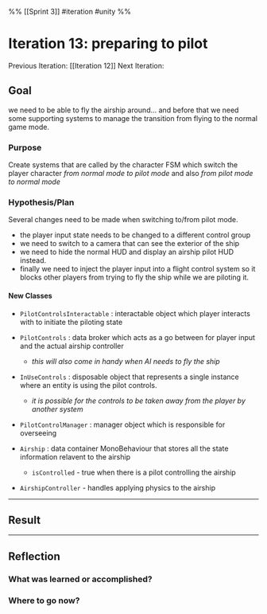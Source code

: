 %%
[[Sprint 3]] #iteration #unity
%%
# Iteration 13:  preparing to pilot 
Previous Iteration: [[Iteration 12]]
Next Iteration: 


## Goal
we need to be able to fly the airship around... and before that we need some supporting systems to manage the transition from flying to the normal game mode.

### Purpose
Create systems that are called by the character FSM which switch the player character *from normal mode to pilot mode* and also *from pilot mode to normal mode*

### Hypothesis/Plan

Several changes need to be made when switching to/from pilot mode.  
- the player input state needs to be changed to a different control group
- we need to switch to a camera that can see the exterior of the ship
- we need to hide the normal HUD and display an airship pilot HUD instead.
- finally we need to inject the player input into a flight control system so it blocks other players from trying to fly the ship while we are piloting it.

#### New Classes
- `PilotControlsInteractable` : interactable object which player interacts with to initiate the piloting state
- `PilotControls` :  data broker which acts as a go between for player input and the actual airship controller
	- *this will also come in handy when AI needs to fly the ship*
- `InUseControls` : disposable object that represents a single instance where an entity is using the pilot controls. 
	-  *it is possible for the controls to be taken away from the player by another system*
- `PilotControlManager` : manager object which is responsible for overseeing 
- `Airship` : data container MonoBehaviour that stores all the state information relavent to the airship
	- `isControlled` - true when there is a pilot controlling the airship


- `AirshipController`  - handles applying physics to the airship

----
## Result





----
## Reflection



### What was learned or accomplished?


### Where to go now?

